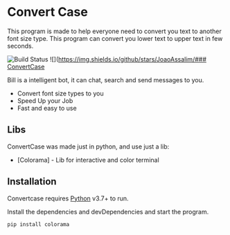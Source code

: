# Convert Case

This program is made to help everyone need to convert you text to another font size type. This program can convert you lower text to upper text in few seconds.

![Build Status](https://travis-ci.org/joemccann/dillinger.svg?branch=master)
![](https://img.shields.io/github/stars/JoaoAssalim/### [ConvertCase](https://github.com/JoaoAssalim/ConvertCase)

Bill is a intelligent bot, it can chat, search and send messages to you.

- Convert font size types to you
- Speed Up your Job
- Fast and easy to use

## Libs

ConvertCase was made just in python, and use just a lib:

- [Colorama] - Lib for interactive and color terminal


## Installation

Convertcase requires [Python](https://www.python.org/) v3.7+ to run.

Install the dependencies and devDependencies and start the program.

```sh
pip install colorama
```


   [dill]: <https://www.python.org/>
   [git-repo-url]: <https://github.com/JoaoAssalim/ConvertCase.git>
   [Python]: <https://www.python.org/>
